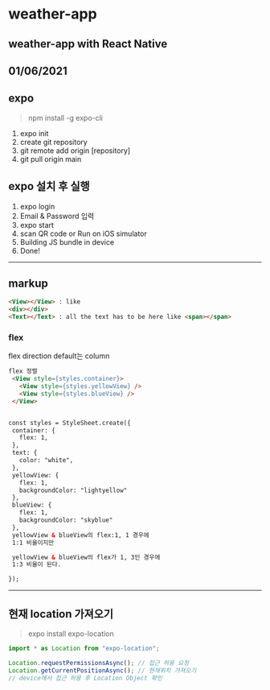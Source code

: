 # weather-app

## weather-app with React Native

## 01/06/2021

## expo

> npm install -g expo-cli

1. expo init <project-name>
2. create git repository
3. git remote add origin [repository]
4. git pull origin main

## expo 설치 후 실행

1. expo login
2. Email & Password 입력
3. expo start
4. scan QR code or Run on iOS simulator
5. Building JS bundle in device
6. Done!

---

## markup

```html
<View></View> : like
<div></div>
<Text></Text> : all the text has to be here like <span></span>
```

### flex

flex direction default는 column

```HTML
flex 정렬
 <View style={styles.container}>
   <View style={styles.yellowView} />
   <View style={styles.blueView} />
 </View>


const styles = StyleSheet.create({
 container: {
   flex: 1,
 },
 text: {
   color: "white",
 },
 yellowView: {
   flex: 1,
   backgroundColor: "lightyellow"
 },
 blueView: {
   flex: 1,
   backgroundColor: "skyblue"
 },
 yellowView & blueView의 flex:1, 1 경우에
 1:1 비율이지만

 yellowView & blueView의 flex가 1, 3인 경우에
 1:3 비율이 된다.

});
```

---

## 현재 location 가져오기

> expo install expo-location

```js
import * as Location from "expo-location";

Location.requestPermissionsAsync(); // 접근 허용 요청
Location.getCurrentPositionAsync(); // 현재위치 가져오기
// device에서 접근 허용 후 Location Object 확인

```
